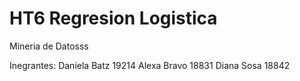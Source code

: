 # HT6 Regresion Logistica
Mineria de Datosss

Inegrantes:
Daniela Batz 19214
Alexa Bravo 18831 
Diana Sosa 18842

